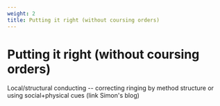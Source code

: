 ```yaml
---
weight: 2
title: Putting it right (without coursing orders)
---
```


# Putting it right (without coursing orders)

Local/structural conducting -- correcting ringing by method structure or using social+physical cues (link Simon's blog)
